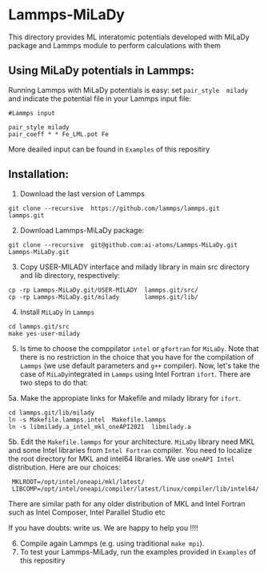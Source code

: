 # Lammps-MiLaDy
This directory provides ML interatomic potentials developed with MiLaDy package and Lammps module to perform calculations with them 


Using MiLaDy potentials in Lammps:
--------------------------------------
Running Lammps with MiLaDy potentials is easy: set `pair_style  milady` and indicate the potential file in your Lammps input file:

```
#Lammps input

pair_style milady
pair_coeff * * Fe_LML.pot Fe 
```
More deailed input can be found in `Examples` of this repositiry


Installation:
-----------------


1. Download the last version of Lammps

```
git clone --recursive  https://github.com/lammps/lammps.git  lammps.git 
```

2. Download Lammps-MiLaDy package:

```
git clone --recursive  git@github.com:ai-atoms/Lammps-MiLaDy.git Lammps-MiLaDy.git
```

3. Copy USER-MILADY interface and milady library in main src directory and lib directory, respectively:

```
cp -rp Lammps-MiLaDy.git/USER-MILADY  lammps.git/src/
cp -rp Lammps-MiLaDy.git/milady       lammps.git/lib/
```

4. Install `MiLaDy` in `Lammps`

```
cd lammps.git/src 
make yes-user-milady
```

5. Is time to choose the comppilator `intel` or `gfortran` for `MiLaDy`. Note that there is no restriction in the choice that you have for the compilation 
of `Lammps` (we use default parameters and `g++` compiler). Now, let's take the case of `MiLaDy`integrated in `Lammps`  using Intel Fortran `ifort`. There are two steps to do that:

5a. Make the appropiate links for Makefile and milady library for `ifort`. 
```
cd lammps.git/lib/milady
ln -s Makefile.lammps.intel  Makefile.lammps
ln -s libmilady.a_intel_mkl_oneAPI2021  libmilady.a
```

5b. Edit the `Makefile.lammps` for your architecture. `MiLaDy` library need MKL and some Intel libraries from `Intel Fortran` compiler. You need to localize the 
root directory for MKL and intel64 libraries. We use `oneAPI Intel` distribution. Here are our choices: 

```
 MKLROOT=/opt/intel/oneapi/mkl/latest/
 LIBCOMP=/opt/intel/oneapi/compiler/latest/linux/compiler/lib/intel64/
```
There are similar path for any older distribution of MKL and Intel Fortran such as Intel Composer, Intel Parallel Studio  etc

If you have doubts: write us. We are happy to help you !!!!

6. Compile again Lammps (e.g. using traditional `make mpi`). 
7. To test your Lammps-MiLady, run the examples provided in `Examples` of this repositiry


